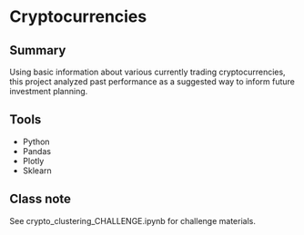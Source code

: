 # Cryptocurrencies

## Summary

Using basic information about various currently trading cryptocurrencies, this project analyzed past performance as a suggested way to inform future investment planning.

## Tools

* Python
* Pandas
* Plotly
* Sklearn


## Class note
See crypto_clustering_CHALLENGE.ipynb for challenge materials. 
